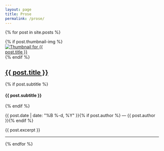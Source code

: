 ```yaml
---
layout: page
title: Prose
permalink: /prose/
---
```

{% for post in site.posts %}
  <article class="feed-item d-flex mb-4">
    {% if post.thumbnail-img %}
      <div class="flex-shrink-0 me-3" style="max-width: 150px;">
        <a href="{{ post.url | relative_url }}">
          <img src="{{ post.thumbnail-img | relative_url }}" alt="Thumbnail for {{ post.title }}" class="img-fluid rounded">
        </a>
      </div>
    {% endif %}
    <div>
      <h2><a href="{{ post.url | relative_url }}">{{ post.title }}</a></h2>
      {% if post.subtitle %}
        <h4>{{ post.subtitle }}</h4>
      {% endif %}
      <p class="post-meta">
        {{ post.date | date: "%B %-d, %Y" }}{% if post.author %} — {{ post.author }}{% endif %}
      </p>
      <p>{{ post.excerpt }}</p>
    </div>
  </article>
  <hr />
{% endfor %}
